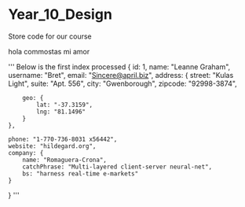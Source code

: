 # Year_10_Design
Store code for our course


hola commostas mi amor


'''
Below is the first index processed
{
	id: 1,
	name: "Leanne Graham",
	username: "Bret",
	email: "Sincere@april.biz",
	address: {
		street: "Kulas Light",
		suite: "Apt. 556",
		city: "Gwenborough",
		zipcode: "92998-3874",
	
		geo: {
			lat: "-37.3159",
			lng: "81.1496"
		}
	},
	
	phone: "1-770-736-8031 x56442",
	website: "hildegard.org",
	company: {
		name: "Romaguera-Crona",
		catchPhrase: "Multi-layered client-server neural-net",
		bs: "harness real-time e-markets"
	}
}
'''
